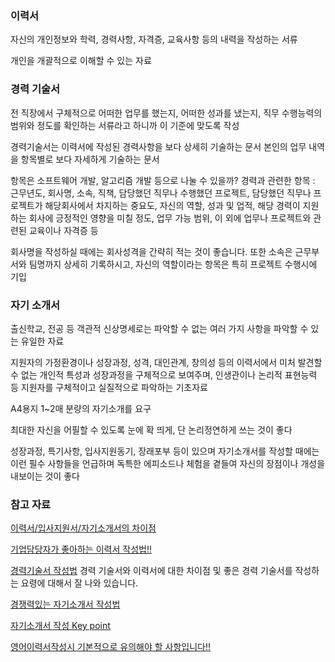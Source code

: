 ### 이력서

자신의 개인정보와 학력, 경력사항, 자격증, 교육사항 등의 내력을 작성하는 서류

개인을 개괄적으로 이해할 수 있는 자료

### 경력 기술서

전 직장에서 구체적으로 어떠한 업무를 했는지, 어떠한 성과를 냈는지, 직무 수행능력의 범위와 정도를 확인하는 서류라고 하니까 이 기준에 맞도록 작성

경력기술서는 이력서에 작성된 경력사항을 보다 상세히 기술하는 문서
본인의 업무 내역을 항목별로 보다 자세하게 기술하는 문서

항목은 소프트웨어 개발, 알고리즘 개발 등으로 나눌 수 있을까?
경력과 관련한 항목 : 근무년도, 회사명, 소속, 직책, 담당했던 직무나 수행했던 프로젝트, 담당했던 직무나 프로젝트가 해당회사에서 차지하는 중요도, 자신의 역할, 성과 및 업적, 해당 경력이 지원하는 회사에 긍정적인 영향을 미칠 정도, 업무 가능 범위, 이 외에 업무나 프로젝트와 관련된 교육이나 자격증 등

회사명을 작성하실 때에는 회사성격을 간략히 적는 것이 좋습니다. 또한 소속은 근무부서와 팀명까지 상세히 기록하시고, 자신의 역할이라는 항목은 특히 프로젝트 수행시에 기입

### 자기 소개서

출신학교, 전공 등 객관적 신상명세로는 파악할 수 없는 여러 가지 사항을 파악할 수 있는 유일한 자료

지원자의 가정환경이나 성장과정, 성격, 대인관계, 창의성 등의 이력서에서 미처 발견할 수 없는 개인적 특성과 성장과정을 구체적으로 보여주며, 인생관이나 논리적 표현능력 등 지원자를 구체적이고 실질적으로 파악하는 기초자료

A4용지 1~2매 분량의 자기소개를 요구

최대한 자신을 어필할 수 있도록 눈에 확 띄게, 단 논리정연하게 쓰는 것이 좋다

성장과정, 특기사항, 입사지원동기, 장래포부 등이 있으며 자기소개서를 작성할 때에는 이런 필수 사항들을 언급하며 독특한 에피소드나 체험을 곁들여 자신의 장점이나 개성을 내보이는 것이 좋다

### 참고 자료

[이력서/입사지원서/자기소개서의 차이점](http://www.culturist.co.kr/front/magazine/success_salary_view.asp?id=2479&div=kr&salary=all&page=1)

[기업담당자가 좋아하는 이력서 작성법!!](http://www.culturist.co.kr/front/magazine/success_history_view.asp?id=2514&div=kr&resume=all&page=1)

[경력기술서 작성법](http://www.culturist.co.kr/front/magazine/success_history_view.asp?id=2390&div=kr&resume=all&page=14) 경력 기술서와 이력서에 대한 차이점 및 좋은 경력 기술서를 작성하는 요령에 대해서 잘 나와 있습니다. 

[경쟁력있는 자기소개서 작성법](http://www.culturist.co.kr/front/magazine/success_salary_view.asp?id=2483&div=kr&salary=all&page=1)

[자기소개서 작성 Key point](http://www.culturist.co.kr/front/magazine/success_salary_view.asp?id=2480&div=kr&salary=all&page=1)

[영어이력서작성시 기본적으로 유의해야 할 사항입니다!!](http://egloos.zum.com/assa11/v/1886291)